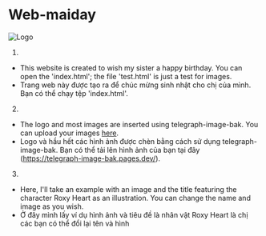 # Web-maiday

![Logo](https://telegraph-image-bak.pages.dev/file/c191255cb0bd5d383af86.png)

1. 
- This website is created to wish my sister a happy birthday. You can open the 'index.html'; the file 'test.html' is just a test for images.
- Trang web này được tạo ra để chúc mừng sinh nhật cho chị của mình. Bạn có thể chạy tệp 'index.html'.

2. 
- The logo and most images are inserted using telegraph-image-bak. You can upload your images [here](https://telegraph-image-bak.pages.dev/).
- Logo và hầu hết các hình ảnh được chèn bằng cách sử dụng telegraph-image-bak. Bạn có thể tải lên hình ảnh của bạn tại đây (https://telegraph-image-bak.pages.dev/).

3. 
- Here, I'll take an example with an image and the title featuring the character Roxy Heart as an illustration. You can change the name and image as you wish.
- Ở đây mình lấy ví dụ hình ảnh và tiêu đề là nhân vật Roxy Heart là chị các bạn có thể đổi lại tên và hình
